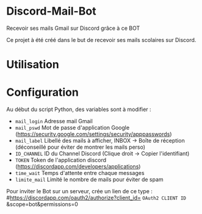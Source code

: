 # Discord-Mail-Bot
Recevoir ses mails Gmail sur Discord grâce à ce BOT

Ce projet à été créé dans le but de recevoir ses mails scolaires sur Discord.

# Utilisation



# Configuration

Au début du script Python, des variables sont à modifier :
  - `mail_login`  Adresse mail Gmail
  - `mail_pswd`   Mot de passe d'application Google (https://security.google.com/settings/security/apppasswords)
  - `mail_label`  Libellé des mails à afficher, INBOX -> Boîte de réception (déconseillé pour éviter de montrer les mails perso)
  - `ID_CHANNEL`  ID du Channel Discord (Clique droit -> Copier l'identifiant)
  - `TOKEN`       Token de l'application discord (https://discordapp.com/developers/applications)
  - `time_wait`   Temps d'attente entre chaque messages
  - `limite_mail` Limité le nombre de mails pour éviter de spam

Pour inviter le Bot sur un serveur, crée un lien de ce type : 
#https://discordapp.com/oauth2/authorize?client_id= `OAuth2 CLIENT ID` &scope=bot&permissions=0
